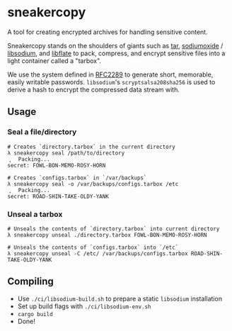# sneakercopy

A tool for creating encrypted archives for handling sensitive content.

Sneakercopy stands on the shoulders of giants such as [tar],
[sodiumoxide] / [libsodium], and [libflate] to pack, compress,
and encrypt sensitive files into a light container called a "tarbox".

We use the system defined in [RFC2289] to generate short, memorable,
easily writable passwords. `libsodium`'s `scryptsalsa208sha256` is used to derive
a hash to encrypt the compressed data stream with.

[tar]: https://crates.io/crates/tar
[sodiumoxide]: https://crates.io/crates/sodiumoxide
[libsodium]: https://github.com/jedisct1/libsodium
[libflate]: https://crates.io/crates/libflate
[RFC2289]: https://tools.ietf.org/html/rfc2289

## Usage

### Seal a file/directory

```
# Creates `directory.tarbox` in the current directory
λ sneakercopy seal /path/to/directory
⢀⠀ Packing...
secret: FOWL-BON-MEMO-ROSY-HORN

# Creates `configs.tarbox` in `/var/backups`
λ sneakercopy seal -o /var/backups/configs.tarbox /etc
⢀⠀ Packing...
secret: ROAD-SHIN-TAKE-OLDY-YANK
```

### Unseal a tarbox

```
# Unseals the contents of `directory.tarbox` into current directory
λ sneakercopy unseal ./directory.tarbox FOWL-BON-MEMO-ROSY-HORN

# Unseals the contents of `configs.tarbox` into `/etc`
λ sneakercopy unseal -C /etc/ /var/backups/configs.tarbox ROAD-SHIN-TAKE-OLDY-YANK
```

## Compiling

- Use `./ci/libsodium-build.sh` to prepare a static `libsodium` installation
- Set up build flags with `./ci/libsodium-env.sh`
- `cargo build`
- Done!